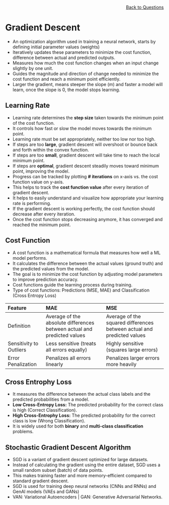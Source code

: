 <p align='right'><a align="right" href="https://github.com/KIRANKUMAR7296/Library/blob/main/Interview.md">Back to Questions</a></p>

# Gradient Descent
- An optimization algorithm used in training a neural network, starts by defining initial parameter values (weights) 
- Iteratively updates these parameters to minimize the cost function, difference between actual and predicted outputs.
- Measures how much the cost function changes when an input change slightly by one unit.
- Guides the magnitude and direction of change needed to minimize the cost function and reach a minimum point efficiently.
- Larger the gradient, means steeper the slope (m) and faster a model will learn, once the slope is 0, the model stops learning. 

## Learning Rate
- Learning rate determines the **step size** taken towards the minimum point of the cost function.
- It controls how fast or slow the model moves towards the minimum point.
- Learning rate must be set appropriately, neither too low nor too high. 
- If steps are too **large**, gradient descent will overshoot or bounce back and forth within the convex function.
- If steps are too **small**, gradient descent will take time to reach the local minimum point.
- If steps are **optimal**, gradient descent steadily moves toward minimum point, improving the model.
- Progress can be tracked by plotting **# iterations** on x-axis vs. the cost function value on y-axis.
- This helps to track the **cost function value** after every iteration of gradient descent.
- It helps to easily understand and visualize how appropriate your learning rate is performing.
- If the gradient descent is working perfectly, the cost function should decrease after every iteration.
- Once the cost function stops decreasing anymore, it has converged and reached the minimum point.

## Cost Function
- A cost function is a mathematical formula that measures how well a ML model performs.
- It calculates the difference between the actual values (ground truth) and the predicted values from the model.
- The goal is to minimize the cost function by adjusting model parameters to improve prediction accuracy.
- Cost functions guide the learning process during training.
- Type of cost functions: Predictions (MSE, MAE) and Classification (Cross Entropy Loss)

Feature | MAE | MSE
:--- | :--- | :---
Definition | Average of the absolute differences between actual and predicted values | Average of the squared differences between actual and predicted values
Sensitivity to Outliers | Less sensitive (treats all errors equally) | Highly sensitive (squares large errors)
Error Penalization | Penalizes all errors linearly | Penalizes larger errors more heavily

## Cross Entrophy Loss
- It measures the difference between the actual class labels and the predicted probabilities from a model.
- **Low Cross-Entropy Loss:** The predicted probability for the correct class is high (Correct Classification).
- **High Cross-Entrophy Loss:** The predicted probability for the correct class is low (Wrong Classification).
- It is widely used for both **binary** and **multi-class classification** problems.

## Stochastic Gradient Descent Algorithm
- SGD is a variant of gradient descent optimized for large datasets.
- Instead of calculating the gradient using the entire dataset, SGD uses a small random subset (batch) of data points.
- This makes training faster and more memory-efficient compared to standard gradient descent.
- SGD is used for training deep neural networks (CNNs and RNNs) and GenAI models (VAEs and GANs)
- VAN: Variational Autoencoders | GAN: Generative Adversarial Networks.
